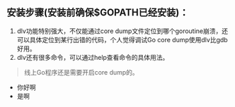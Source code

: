 ## 安装步骤(安装前确保$GOPATH已经安装)：
 1. dlv功能特别强大，不仅能通过core dump文件定位到哪个goroutine崩溃，还可以具体定位到某行出错的代码，个人觉得调试Go core dump使用dlv比gdb好用。
 2. dlv还有很多命令，可以通过help查看命令的具体用法。
 
>线上Go程序还是需要开启core dump的。

- 你好啊
- 是啊
